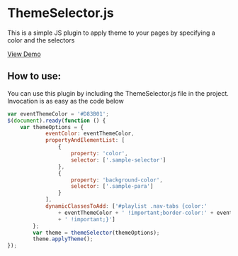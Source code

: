 # ThemeSelector.js
This is a simple JS plugin to apply theme to your pages by specifying a color and the selectors

[View Demo](https://sajagjain.github.io/ThemeSelector.js/Info)

## How to use:
You can use this plugin by including the ThemeSelector.js file in the project. Invocation is as easy as the code below

```javascript
var eventThemeColor = '#D83B01';
$(document).ready(function () {
    var themeOptions = {
            eventColor: eventThemeColor,
            propertyAndElementList: [
                {
                    property: 'color',
                    selector: ['.sample-selector']
                },
                {
                    property: 'background-color',
                    selector: ['.sample-para']
                }
            ],
            dynamicClassesToAdd: ['#playlist .nav-tabs {color:'
                + eventThemeColor + ' !important;border-color:' + eventThemeColor
                + ' !important;}']
        };
        var theme = themeSelector(themeOptions);
        theme.applyTheme();
});
```
